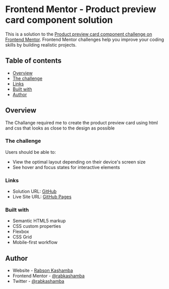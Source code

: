 # Frontend Mentor - Product preview card component solution

This is a solution to the [Product preview card component challenge on Frontend Mentor](https://www.frontendmentor.io/challenges/product-preview-card-component-GO7UmttRfa). Frontend Mentor challenges help you improve your coding skills by building realistic projects. 

## Table of contents

- [Overview](#overview)
- [The challenge](#the-challenge)
- [Links](#links)
- [Built with](#built-with)
- [Author](#author)



## Overview
  
  The  Challange required me to create the product preview card using html and css that looks as close to the design as possible

### The challenge

Users should be able to:

- View the optimal layout depending on their device's screen size
- See hover and focus states for interactive elements


### Links

- Solution URL: [GitHub](https://github.com/rabkashamba/product-preview-card)
- Live Site URL: [GitHub Pages](https://rabkashamba.github.io/product-preview-card/)

### Built with

- Semantic HTML5 markup
- CSS custom properties
- Flexbox
- CSS Grid
- Mobile-first workflow


## Author

- Website - [Rabson Kashamba](https://www.freecodecamp.org/rabkashamba)
- Frontend Mentor - [@rabkashamba](https://www.frontendmentor.io/profile/rabkashamba)
- Twitter - [@rabkashamba](https://www.twitter.com/rabkashamba)

